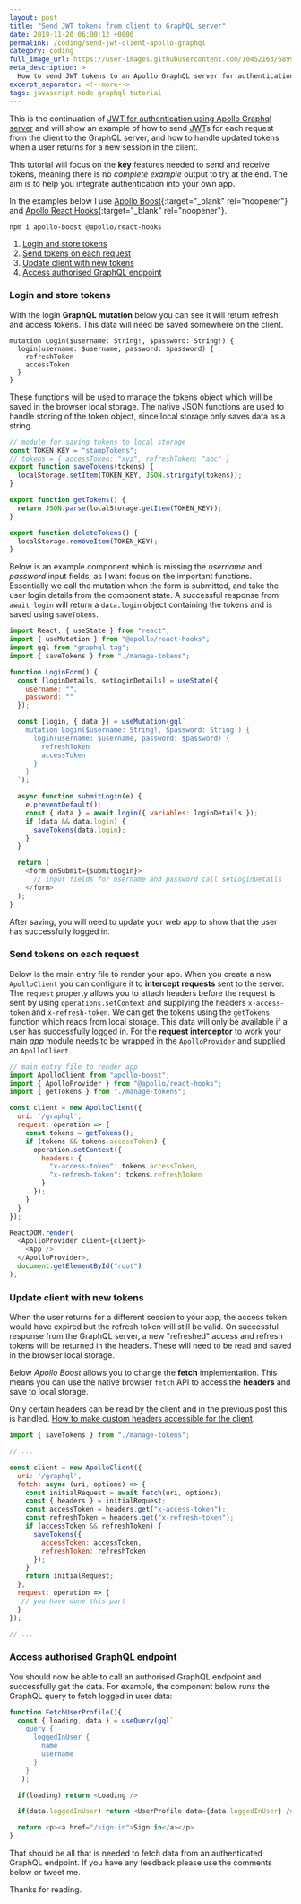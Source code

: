 ```yaml
---
layout: post
title: "Send JWT tokens from client to GraphQL server"
date: 2019-11-20 06:00:12 +0000
permalink: /coding/send-jwt-client-apollo-graphql
category: coding
full_image_url: https://user-images.githubusercontent.com/10452163/68999707-54ee5200-08bc-11ea-90dd-4509735e0b22.jpg
meta_description: >
  How to send JWT tokens to an Apollo GraphQL server for authentication
excerpt_separator: <!--more-->
tags: javascript node graphql tutorial
---
```


This is the continuation of [JWT for authentication using Apollo Graphql server](/coding/json-web-tokens-using-apollo-graphql) and will show an example of how to send <abbr title="JSON web token">JWT</abbr>s for each request from the client to the GraphQL server, and how to handle updated tokens when a user returns for a new session in the client.

<!--more-->

This tutorial will focus on the **key** features needed to send and receive tokens, meaning there is no _complete example_ output to try at the end. The aim is to help you integrate authentication into your own app.

In the examples below I use [Apollo Boost](https://github.com/apollographql/apollo-client/tree/master/packages/apollo-boost){:target="\_blank" rel="noopener"} and [Apollo React Hooks](https://www.apollographql.com/docs/react/api/react-hooks/){:target="\_blank" rel="noopener"}.

```
npm i apollo-boost @apollo/react-hooks
```

1. [Login and store tokens](#login-and-store-tokens)
1. [Send tokens on each request](#send-tokens-on-each-request)
1. [Update client with new tokens](#update-client-with-new-tokens)
1. [Access authorised GraphQL endpoint](#access-authorised-graphql-endpoint)

### Login and store tokens

With the login **GraphQL mutation** below you can see it will return refresh and access tokens. This data will need be saved somewhere on the client.

```
mutation Login($username: String!, $password: String!) {
  login(username: $username, password: $password) {
    refreshToken
    accessToken
  }
}
```

These functions will be used to manage the tokens object which will be saved in the browser local storage.
The native JSON functions are used to handle storing of the token object, since local storage only saves data as a string.

```javascript
// module for saving tokens to local storage
const TOKEN_KEY = "stampTokens";
// tokens = { accessToken: "xyz", refreshToken: "abc" }
export function saveTokens(tokens) {
  localStorage.setItem(TOKEN_KEY, JSON.stringify(tokens));
}

export function getTokens() {
  return JSON.parse(localStorage.getItem(TOKEN_KEY));
}

export function deleteTokens() {
  localStorage.removeItem(TOKEN_KEY);
}
```

Below is an example component which is missing the _username_ and _password_ input fields, as I want focus on the important functions. Essentially we call the mutation when the form is submitted, and take the user login details from the component state. A successful response from `await login` will return a `data.login` object containing the tokens and is saved using `saveTokens`.

```javascript
import React, { useState } from "react";
import { useMutation } from "@apollo/react-hooks";
import gql from "graphql-tag";
import { saveTokens } from "./manage-tokens";

function LoginForm() {
  const [loginDetails, setLoginDetails] = useState({
    username: "",
    password: ""
  });

  const [login, { data }] = useMutation(gql`
    mutation Login($username: String!, $password: String!) {
      login(username: $username, password: $password) {
        refreshToken
        accessToken
      }
    }
  `);

  async function submitLogin(e) {
    e.preventDefault();
    const { data } = await login({ variables: loginDetails });
    if (data && data.login) {
      saveTokens(data.login);
    }
  }

  return (
    <form onSubmit={submitLogin}>
      // input fields for username and password call setLoginDetails
    </form>
  );
}
```

After saving, you will need to update your web app to show that the user has successfully logged in.

### Send tokens on each request

Below is the main entry file to render your app. When you create a new `ApolloClient` you can configure it to **intercept requests** sent to the server. The `request` property allows you to attach headers before the request is sent by using `operations.setContext` and supplying the headers `x-access-token` and `x-refresh-token`. We can get the tokens using the `getTokens` function which reads from local storage. This data will only be available if a user has successfully logged in. For the **request interceptor** to work your main _app_ module needs to be wrapped in the `ApolloProvider` and supplied an `ApolloClient`.

```javascript
// main entry file to render app
import ApolloClient from "apollo-boost";
import { ApolloProvider } from "@apollo/react-hooks";
import { getTokens } from "./manage-tokens";

const client = new ApolloClient({
  uri: '/graphql',
  request: operation => {
    const tokens = getTokens();
    if (tokens && tokens.accessToken) {
      operation.setContext({
        headers: {
          "x-access-token": tokens.accessToken,
          "x-refresh-token": tokens.refreshToken
        }
      });
    }
  }
});

ReactDOM.render(
  <ApolloProvider client={client}>
    <App />
  </ApolloProvider>,
  document.getElementById("root")
);
```

### Update client with new tokens

When the user returns for a different session to your app, the access token would have expired but the refresh token will still be valid. On successful response from the GraphQL server, a new "refreshed" access and refresh tokens will be returned in the headers. These will need to be read and saved in the browser local storage.

Below _Apollo Boost_ allows you to change the **fetch** implementation. This means you can use the native browser `fetch` API to access the **headers** and save to local storage.

Only certain headers can be read by the client and in the previous post this is handled. [How to make custom headers accessible for the client](/coding/json-web-tokens-using-apollo-graphql#express-middleware-to-validate-tokens).

```javascript
import { saveTokens } from "./manage-tokens";

// ...

const client = new ApolloClient({
  uri: '/graphql',
  fetch: async (uri, options) => {
    const initialRequest = await fetch(uri, options);
    const { headers } = initialRequest;
    const accessToken = headers.get("x-access-token");
    const refreshToken = headers.get("x-refresh-token");
    if (accessToken && refreshToken) {
      saveTokens({
        accessToken: accessToken,
        refreshToken: refreshToken
      });
    }
    return initialRequest;
  },
  request: operation => {
   // you have done this part
  }
});

// ...
```

### Access authorised GraphQL endpoint

You should now be able to call an authorised GraphQL endpoint and successfully get the data. For example, the component below runs the GraphQL query to fetch logged in user data:

```javascript
function FetchUserProfile(){
  const { loading, data } = useQuery(gql`
    query {
      loggedInUser {
        name
        username
      }
    }
  `);

  if(loading) return <Loading />

  if(data.loggedInUser) return <UserProfile data={data.loggedInUser} />

  return <p><a href="/sign-in">Sign in</a></p>
}
```

That should be all that is needed to fetch data from an authenticated GraphQL endpoint.
If you have any feedback please use the comments below or tweet me.

Thanks for reading.
